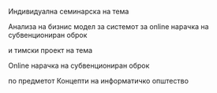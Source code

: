 Индивидуална семинарска на тема

Анализа на бизнис модел за системот за online нарачка на субвенциониран оброк

и тимски проект на тема

Online нарачка на субвенциониран оброк

по предметот Концепти на информатичко општество
